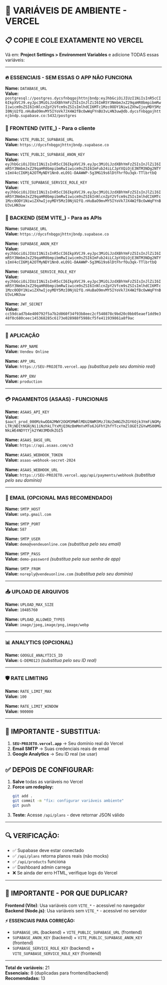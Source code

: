 # 🔑 VARIÁVEIS DE AMBIENTE - VERCEL

## 📋 COPIE E COLE EXATAMENTE NO VERCEL

Vá em: **Project Settings > Environment Variables** e adicione TODAS essas variáveis:

---

### 🔥 **ESSENCIAIS - SEM ESSAS O APP NÃO FUNCIONA**

**Name:** `DATABASE_URL`  
**Value:** `postgresql://postgres.dycsfnbqgojhttnjbndp:eyJhbGciOiJIUzI1NiIsInR5cCI6IkpXVCJ9.eyJpc3MiOiJzdXBhYmFzZSIsInJlZiI6ImR5Y3NmbmJxZ29qaHR0bmpibmRwIiwicm9sZSI6InNlcnZpY2Vfcm9sZSIsImlhdCI6MTc1Mzc0ODY1NiwiZXhwIjoyMDY5MzI0NjU2fQ.nHuBaO9mvMY5IYoVk7JX4W2fBcOwWqFYnBU3vLHN3uw@db.dycsfnbqgojhttnjbndp.supabase.co:5432/postgres`

### 🎯 **FRONTEND (VITE_) - Para o cliente**
**Name:** `VITE_PUBLIC_SUPABASE_URL`  
**Value:** `https://dycsfnbqgojhttnjbndp.supabase.co`

**Name:** `VITE_PUBLIC_SUPABASE_ANON_KEY`  
**Value:** `eyJhbGciOiJIUzI1NiIsInR5cCI6IkpXVCJ9.eyJpc3MiOiJzdXBhYmFzZSIsInJlZiI6ImR5Y3NmbmJxZ29qaHR0bmpibmRwIiwicm9sZSI6ImFub24iLCJpYXQiOjE3NTM3NDg2NTYsImV4cCI6MjA2OTMyNDY1Nn0.eLO91-DAAWWP-5g3MG19s6lDtFhrfOu3qk-TTlbrtbQ`

**Name:** `VITE_SUPABASE_SERVICE_ROLE_KEY`  
**Value:** `eyJhbGciOiJIUzI1NiIsInR5cCI6IkpXVCJ9.eyJpc3MiOiJzdXBhYmFzZSIsInJlZiI6ImR5Y3NmbmJxZ29qaHR0bmpibmRwIiwicm9sZSI6InNlcnZpY2Vfcm9sZSIsImlhdCI6MTc1Mzc0ODY1NiwiZXhwIjoyMDY5MzI0NjU2fQ.nHuBaO9mvMY5IYoVk7JX4W2fBcOwWqFYnBU3vLHN3uw`

### 🔧 **BACKEND (SEM VITE_) - Para as APIs**
**Name:** `SUPABASE_URL`  
**Value:** `https://dycsfnbqgojhttnjbndp.supabase.co`

**Name:** `SUPABASE_ANON_KEY`  
**Value:** `eyJhbGciOiJIUzI1NiIsInR5cCI6IkpXVCJ9.eyJpc3MiOiJzdXBhYmFzZSIsInJlZiI6ImR5Y3NmbmJxZ29qaHR0bmpibmRwIiwicm9sZSI6ImFub24iLCJpYXQiOjE3NTM3NDg2NTYsImV4cCI6MjA2OTMyNDY1Nn0.eLO91-DAAWWP-5g3MG19s6lDtFhrfOu3qk-TTlbrtbQ`

**Name:** `SUPABASE_SERVICE_ROLE_KEY`  
**Value:** `eyJhbGciOiJIUzI1NiIsInR5cCI6IkpXVCJ9.eyJpc3MiOiJzdXBhYmFzZSIsInJlZiI6ImR5Y3NmbmJxZ29qaHR0bmpibmRwIiwicm9sZSI6InNlcnZpY2Vfcm9sZSIsImlhdCI6MTc1Mzc0ODY1NiwiZXhwIjoyMDY5MzI0NjU2fQ.nHuBaO9mvMY5IYoVk7JX4W2fBcOwWqFYnBU3vLHN3uw`

**Name:** `JWT_SECRET`  
**Value:** `cc59dcad7b4e400792f5a7b2d060f34f93b8eec2cf540878c9bd20c0bb05eaef1dd9e348f0c680ceec145368285c6173e028988f5988cf5fe411939861a8f9ac`

---

### 🏪 **APLICAÇÃO**

**Name:** `APP_NAME`  
**Value:** `Vendeu Online`

**Name:** `APP_URL`  
**Value:** `https://SEU-PROJETO.vercel.app` *(substitua pelo seu domínio real)*

**Name:** `APP_ENV`  
**Value:** `production`

---

### 💳 **PAGAMENTOS (ASAAS) - FUNCIONAIS**

**Name:** `ASAAS_API_KEY`  
**Value:** `$aact_prod_000MzkwODA2MWY2OGM3MWRlMDU2NWM3MzJlNzZmNGZhZGY6Ojk3YmFiNGMyLTRjNDItNGNjNi1iNzhkLTYxMjQ3NzBmMmYxMTo6JGFhY2hfYTcxYmZlOGEtZGYwMS00MGNkLWE4NDYtYjk2YWU3MDdkZGI5`

**Name:** `ASAAS_BASE_URL`  
**Value:** `https://api.asaas.com/v3`

**Name:** `ASAAS_WEBHOOK_TOKEN`  
**Value:** `asaas-webhook-secret-2024`

**Name:** `ASAAS_WEBHOOK_URL`  
**Value:** `https://SEU-PROJETO.vercel.app/api/payments/webhook` *(substitua pelo seu domínio)*

---

### 📧 **EMAIL (OPCIONAL MAS RECOMENDADO)**

**Name:** `SMTP_HOST`  
**Value:** `smtp.gmail.com`

**Name:** `SMTP_PORT`  
**Value:** `587`

**Name:** `SMTP_USER`  
**Value:** `demo@vendeuonline.com` *(substitua pelo seu email)*

**Name:** `SMTP_PASS`  
**Value:** `demo-password` *(substitua pela sua senha de app)*

**Name:** `SMTP_FROM`  
**Value:** `noreply@vendeuonline.com` *(substitua pelo seu domínio)*

---

### 📤 **UPLOAD DE ARQUIVOS**

**Name:** `UPLOAD_MAX_SIZE`  
**Value:** `10485760`

**Name:** `UPLOAD_ALLOWED_TYPES`  
**Value:** `image/jpeg,image/png,image/webp`

---

### 📊 **ANALYTICS (OPCIONAL)**

**Name:** `GOOGLE_ANALYTICS_ID`  
**Value:** `G-DEMO123` *(substitua pelo seu ID real)*

---

### 🛡️ **RATE LIMITING**

**Name:** `RATE_LIMIT_MAX`  
**Value:** `100`

**Name:** `RATE_LIMIT_WINDOW`  
**Value:** `900000`

---

## 🚨 **IMPORTANTE - SUBSTITUA:**

1. **`SEU-PROJETO.vercel.app`** → Seu domínio real do Vercel
2. **Email SMTP** → Suas credenciais reais de email
3. **Google Analytics** → Seu ID real (se usar)

## ✅ **DEPOIS DE CONFIGURAR:**

1. **Salve** todas as variáveis no Vercel
2. **Force um redeploy:**
   ```bash
   git add .
   git commit -m "fix: configurar variáveis ambiente"
   git push
   ```
3. **Teste:** Acesse `/api/plans` - deve retornar JSON válido

---

## 🔍 **VERIFICAÇÃO:**

- ✅ Supabase deve estar conectado
- ✅ `/api/plans` retorna planos reais (não mocks)
- ✅ `/api/products` funciona
- ✅ Dashboard admin carrega
- ❌ Se ainda der erro HTML, verifique logs do Vercel

---

## 🚨 **IMPORTANTE - POR QUE DUPLICAR?**

**Frontend (Vite)**: Usa variáveis com `VITE_*` - acessível no navegador  
**Backend (Node.js)**: Usa variáveis sem `VITE_*` - acessível no servidor

**⚡ ESSENCIAIS PARA CORREÇÃO:**
- `SUPABASE_URL` (backend) + `VITE_PUBLIC_SUPABASE_URL` (frontend)
- `SUPABASE_ANON_KEY` (backend) + `VITE_PUBLIC_SUPABASE_ANON_KEY` (frontend)  
- `SUPABASE_SERVICE_ROLE_KEY` (backend) + `VITE_SUPABASE_SERVICE_ROLE_KEY` (frontend)

---

**Total de variáveis:** 21  
**Essenciais:** 8 (duplicadas para frontend/backend)  
**Recomendadas:** 13